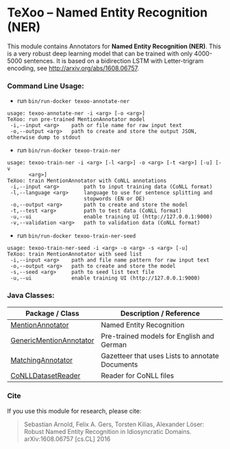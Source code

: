 # TeXoo – Named Entity Recognition (NER)

This module contains Annotators for **Named Entity Recognition (NER)**. This is a very robust deep learning model that can be trained with only 4000-5000 sentences. It is based on a bidirection LSTM with Letter-trigram encoding, see <http://arxiv.org/abs/1608.06757>.

### Command Line Usage:

- run ```bin/run-docker texoo-annotate-ner```

```
usage: texoo-annotate-ner -i <arg> [-o <arg>]
TeXoo: run pre-trained MentionAnnotator model
 -i,--input <arg>    path or file name for raw input text
 -o,--output <arg>   path to create and store the output JSON, otherwise dump to stdout
```

- run ```bin/run-docker texoo-train-ner```

```
usage: texoo-train-ner -i <arg> [-l <arg>] -o <arg> [-t <arg>] [-u] [-v
       <arg>]
TeXoo: train MentionAnnotator with CoNLL annotations
 -i,--input <arg>        path to input training data (CoNLL format)
 -l,--language <arg>     language to use for sentence splitting and
                         stopwords (EN or DE)
 -o,--output <arg>       path to create and store the model
 -t,--test <arg>         path to test data (CoNLL format)
 -u,--ui                 enable training UI (http://127.0.0.1:9000)
 -v,--validation <arg>   path to validation data (CoNLL format)
```

- run ```bin/run-docker texoo-train-ner-seed```

```
usage: texoo-train-ner-seed -i <arg> -o <arg> -s <arg> [-u]
TeXoo: train MentionAnnotator with seed list
 -i,--input <arg>    path and file name pattern for raw input text
 -o,--output <arg>   path to create and store the model
 -s,--seed <arg>     path to seed list text file
 -u,--ui             enable training UI (http://127.0.0.1:9000)
```

### Java Classes:

| Package / Class                               | Description / Reference                                                |
| --------------------------------------------- | ---------------------------------------------------------------------- |
| [MentionAnnotator](texoo-entity-recognition/src/main/java/de/datexis/ner/MentionAnnotator.java)    | Named Entity Recognition |
| [GenericMentionAnnotator](texoo-entity-recognition/src/main/java/de/datexis/ner/GenericMentionAnnotator.java)   | Pre-trained models for English and German |
| [MatchingAnnotator](texoo-entity-recognition/src/main/java/de/datexis/ner/MatchingAnnotator.java)    | Gazetteer that uses Lists to annotate Documents |
| [CoNLLDatasetReader](texoo-entity-recognition/src/main/java/de/datexis/ner/reader/CoNLLDatasetReader.java) | Reader for CoNLL files |

### Cite

If you use this module for research, please cite:

> Sebastian Arnold, Felix A. Gers, Torsten Kilias, Alexander Löser: Robust Named Entity Recognition in Idiosyncratic Domains. arXiv:1608.06757 [cs.CL] 2016

